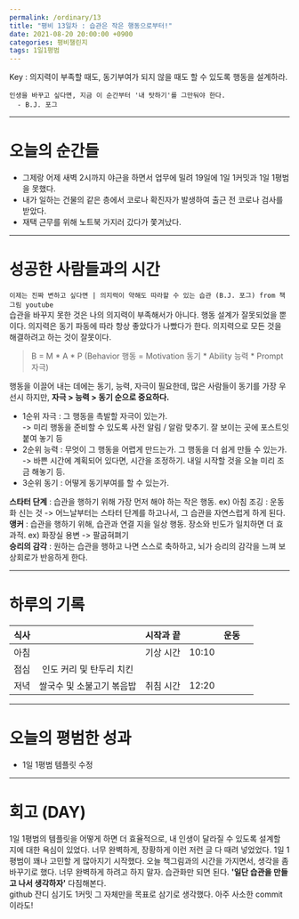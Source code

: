 ```yaml
---
permalink: /ordinary/13
title: "평비 13일차 : 습관은 작은 행동으로부터!"
date: 2021-08-20 20:00:00 +0900
categories: 평비챌린지
tags: 1일1평범
---  
```

Key : 의지력이 부족할 때도, 동기부여가 되지 않을 때도 할 수 있도록 행동을 설계하라.  
```
인생을 바꾸고 싶다면, 지금 이 순간부터 '내 탓하기'를 그만둬야 한다.
  - B.J. 포그
```

---
# 오늘의 순간들
- 그제랑 어제 새벽 2시까지 야근을 하면서 업무에 밀려 19일에 1일 1커밋과 1일 1평범을 못했다.
- 내가 일하는 건물의 같은 층에서 코로나 확진자가 발생하여 출근 전 코로나 검사를 받았다.
- 재택 근무를 위해 노트북 가지러 갔다가 쫓겨났다.

---
# 성공한 사람들과의 시간
`이제는 진짜 변하고 싶다면 | 의지력이 약해도 따라할 수 있는 습관 (B.J. 포그) from 책그림 youtube`  
습관을 바꾸지 못한 것은 나의 의지력이 부족해서가 아니다. 행동 설계가 잘못되었을 뿐이다. 의지력은 동기 파동에 따라 항상 좋았다가 나빴다가 한다. 의지력으로 모든 것을 해결하려고 하는 것이 잘못이다.

> B = M * A * P (Behavior 행동 = Motivation 동기 * Ability 능력 * Prompt 자극)

행동을 이끌어 내는 데에는 동기, 능력, 자극이 필요한데, 많은 사람들이 동기를 가장 우선시 하지만, **자극 > 능력 > 동기 순으로 중요하다.**  
- 1순위 자극 : 그 행동을 촉발할 자극이 있는가.  
  -> 미리 행동을 준비할 수 있도록 사전 알림 / 알람 맞추기. 잘 보이는 곳에 포스트잇 붙여 놓기 등  
- 2순위 능력 : 무엇이 그 행동을 어렵게 만드는가. 그 행동을 더 쉽게 만들 수 있는가.  
  -> 바쁜 시간에 계획되어 있다면, 시간을 조정하기. 내일 시작할 것을 오늘 미리 조금 해놓기 등.
- 3순위 동기 : 어떻게 동기부여를 할 수 있는가.  

**스타터 단계** : 습관을 행하기 위해 가장 먼저 해야 하는 작은 행동. ex) 아침 조깅 : 운동화 신는 것
-> 어느날부터는 스타터 단계를 하고나서, 그 습관을 자연스럽게 하게 된다.  
**앵커** : 습관을 행하기 위해, 습관과 연결 지을 일상 행동. 장소와 빈도가 일치하면 더 효과적. ex) 화장실 용변 -> 팔굽혀펴기  
**승리의 감각** : 원하는 습관을 행하고 나면 스스로 축하하고, 뇌가 승리의 감각을 느껴 보상회로가 반응하게 한다.

---
# 하루의 기록

| 식사 |  | 시작과 끝 |  | 운동 |  |
|:----:|:----:|:----:|:----:|:----:|:----:|
| 아침 |  | 기상 시간 | 10:10 |  |  |
| 점심 | 인도 커리 및 탄두리 치킨 |  |  |  |  |
| 저녁 | 쌀국수 및 소불고기 볶음밥 | 취침 시간 | 12:20 |  |  |

---
# 오늘의 평범한 성과
- 1일 1평범 템플릿 수정

---
# 회고 (DAY)
1일 1평범의 템플릿을 어떻게 하면 더 효율적으로, 내 인생이 달라질 수 있도록 설계할 지에 대한 욕심이 있었다. 너무 완벽하게, 장황하게 이런 저런 글 다 때려 넣었었다. 1일 1평범이 꽤나 고민할 게 많아지기 시작했다. 오늘 책그림과의 시간을 가지면서, 생각을 좀 바꾸기로 했다. 너무 완벽하게 하려고 하지 말자. 습관화만 되면 된다. **'일단 습관을 만들고 나서 생각하자'** 다짐해본다.  
github 잔디 심기도 1커밋 그 자체만을 목표로 삼기로 생각했다. 아주 사소한 commit이라도!